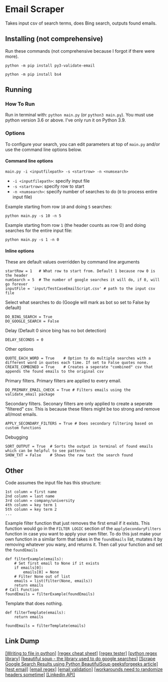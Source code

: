 # Email Scraper

Takes input csv of search terms, does Bing search, outputs found emails.

## Installing (not comprehensive)

Run these commands (not comprehensive because I forgot if there were more).

`python -m pip install py3-validate-email`

`python -m pip install bs4`

## Running

### How To Run

Run in terminal with: `python main.py` (or `python3 main.py`). 
You must use python version 3.6 or above. 
I've only run it on Python 3.9.

### Options

To configure your search, you can edit parameters at top of `main.py` and/or use the command line options below.

#### Command line options

`main.py -i <inputfilepath> -s <startrow> -n <numsearch>`

- `-i <inputfilepath>`: specify input file
- `-s <startrow>`: specify row to start
- `-n <numsearch>`: specify number of searches to do (`0` to process entire input file)

Example starting from row `10` and doing `5` searches:

`python main.py -s 10 -n 5`

Example starting from row `1` (the header counts as row 0) and doing searches for the entire input file:

`python main.py -s 1 -n 0`

#### Inline options


These are default values overridden by command line arguments
```
startRow = 1   # What row to start from. Default 1 because row 0 is the header
numSearch = 5  # The number of google searches it will do, if 0, will go forever
inputFile = 'input/TestCaseEmailScript.csv' # path to the input csv file
```

Select what searches to do (Google will mark as bot so set to False by default)
```
DO_BING_SEARCH = True
DO_GOOGLE_SEARCH = False
```

Delay (Default 0 since bing has no bot detection)
```
DELAY_SECONDS = 0
```

Other options
```
QUOTE_EACH_WORD = True    # Option to do multiple searches with a different word in quotes each time. If set to False quotes none.
CREATE_COMBINED = True    # Creates a seperate "combined" csv that appends the found emails to the original csv
```

Primary filters. Primary filters are applied to every email.
```
DO_PRIMARY_EMAIL_CHECK = True # Filters emails using the validate_email package
```

Secondary filters. Seconary filters are only applied to create a seperate "filtered" csv. This is because these filters might be too strong and remove all/most emails.
```
APPLY_SECONDARY_FILTERS = True # Does secondary filtering based on custom functions
```

Debugging
```
SORT_OUTPUT = True  # Sorts the output in terminal of found emails which can be helpful to see patterns
SHOW_TXT = False    # Shows the raw text the search found
```

## Other

Code assumes the input file has this structure:

```
1st column = first name
2nd column = last name
3rd column = company/university
4th column = key term 1
5th column = key term 2
...
```

Example filter function that just removes the first email if it exists. This function would go in the `FILTER LOGIC` section of the `applySecondaryFilters` function in case you want to apply your own filter. To do this just make your own function in a similar form that takes in the `foundEmails` list, mutates it by removing whatever you wany, and returns it. Then call your function and set the `foundEmails`
```
def filterExample(emails):
    # Set first email to None if it exists
    if emails[0]:
        emails[0] = None
    # Filter None out of list
    emails = list(filter(None, emails))
    return emails
# Call Function
foundEmails = filterExample(foundEmails)
```
Template that does nothing.
```
def filterTemplate(emails):
    return emails

foundEmails = filterTemplate(emails)
```

## Link Dump

[[Writing to file in python]](https://www.w3schools.com/python/python_file_write.asp)
[[regex cheat sheet]](https://cheatography.com/davechild/cheat-sheets/regular-expressions/)
[[regex tester]](https://regex101.com/r/BpnZWY/1/)
[[python regex library]](https://docs.python.org/3/library/re.html)
[[beautiful soup - the library used to do google searches]](https://www.crummy.com/software/BeautifulSoup/bs4/doc/)
[[Scrape Google Search Results using Python BeautifulSoup geeksforgeeks article]](https://www.geeksforgeeks.org/scrape-google-search-results-using-python-beautifulsoup/)
[[test email]](https://gist.github.com/cjaoude/fd9910626629b53c4d25)
[[email regex]](https://emailregex.com/)
[[email validation]](https://github.com/karolyi/py3-validate-email)
[[workarounds need to randomize headers sometime]](https://pknerd.medium.com/5-strategies-to-write-unblock-able-web-scrapers-in-python-5e40c147bdaf)
[[Linkedin API]](https://docs.microsoft.com/en-us/linkedin/)
